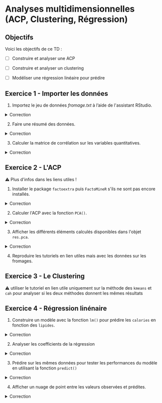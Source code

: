 # Analyses multidimensionnelles (ACP, Clustering, Régression)

## Objectifs
Voici les objectifs de ce TD :
- [ ] Construire et analyser une ACP
- [ ] Construire et analyser un clustering
- [ ] Modéliser une régression linéaire pour prédire


## Exercice 1 - Importer les données

1. Importez le jeu de données *fromage.txt* à l’aide de l'assistant RStudio.
<details>
<summary>Correction</summary>

```r
fromage <- read.delim("fromage.txt")
View(fromage)
```
</details>


2. Faire une résumé des données.
<details>
<summary>Correction</summary>

```r
summary(fromage)
```
</details>

3. Calculer la matrice de corrélation sur les variables quantitatives.
<details>
<summary>Correction</summary>

```r
ls_quantiColonne <- colnames(fromage)[-1]
cor(fromage[    , ls_quantiColonne   ])
```
</details>

## Exercice 2 - L'ACP

:warning: Plus d'infos dans les liens utiles !

1. Installer le package `factoextra` puis `FactoMineR` s'ils ne sont pas encore installés.
<details>
<summary>Correction</summary>

```r
# Liste des packages à installer
packages <- c("factoextra", "FactoMineR")

# Vérifier et installer chaque package
for (pkg in packages) {
  if (!requireNamespace(pkg, quietly = TRUE)) {
    install.packages(pkg)
  }
}

library(factoextra)
library(FactoMineR)
```
</details>

2. Calculer l'ACP avec la fonction `PCA()`.
<details>
<summary>Correction</summary>

```r
res.pca <- PCA(fromage[  , ls_quantiColonne  ], scale.unit = TRUE, ncp = 9, graph = TRUE)
```
</details>

3. Afficher les différents éléments calculés disponibles dans l'objet `res.pca`.
<details>
<summary>Correction</summary>

```r
attributes(res.pca)
```
</details>

4. Reproduire les tutoriels en lien utiles mais avec les données sur les fromages.

## Exercice 3 - Le Clustering

:warning: utiliser le tutoriel en lien utile uniquement sur la méthode des `kmeans` et `cah` pour analyser si les deux méthodes donnent les mêmes résultats

## Exercice 4 - Régression linénaire

1. Construire un modèle avec la fonction `lm()` pour prédire les `calories` en fonction des `lipides`.
<details>
<summary>Correction</summary>

```r
model_simple <- lm(calories ~ lipides, data = fromage)
```
</details>

2. Analyser les coefficients de la régression
<details>
<summary>Correction</summary>

```r
attributes(model_simple)
model_simple$coefficients
```
</details>

3. Prédire sur les mêmes données pour tester les performances du modèle en utilisant la fonction `predict()`
<details>
<summary>Correction</summary>

```r
pred <- predict(object = model_simple, newdata = fromage)
```
</details>

4. Afficher un nuage de point entre les valeurs observées et prédites.
<details>
<summary>Correction</summary>

```r
plot(x = fromage$calories, y = pred)
```

5. Calculer deux métriques de performance, le `RMSE` et la coefficient de corrélation entre les valeurs observées et prédites.
<details>
<summary>Correction</summary>

```r
SE <- (fromage$calories - pred)^2
MSE <- mean(SE)
RMSE <- sqrt(MSE)
RMSE
cor(x = fromage$calories, y = pred)
```
</details>

6. Même questions que les précédentes mais avec une régression linéaire multiple pour prédire les calories en fonction de toutes les autres variables quantitatives.
<details>
<summary>Correction</summary>

```r
model_simple <- lm(calories ~ ., data = fromage)
attributes(model_simple)
model_simple$coefficients
pred <- predict(object = model_simple, newdata = fromage)

plot(x = fromage$calories, y = pred)
SE <- (fromage$calories - pred)^2
MSE <- mean(SE)
RMSE <- sqrt(MSE)
cor(x = fromage$calories, y = pred)
```
</details>


## Liens utiles

Voici quelques liens utiles :

- [Cours sur la programmation R](https://asardell.github.io/programmation-r/)
- [ACP rapide ](http://www.sthda.com/french/articles/38-methodes-des-composantes-principales-dans-r-guide-pratique/82-acp-dans-r-avec-factominer-scripts-faciles-et-cours/)
- [ACP en détail](http://www.sthda.com/french/articles/38-methodes-des-composantes-principales-dans-r-guide-pratique/73-acp-analyse-en-composantes-principales-avec-r-l-essentiel/)
- [Les analyses factorielles](http://www.sthda.com/french/articles/38-methodes-des-composantes-principales-dans-r-guide-pratique/)
- [CAH express avec Ricco](https://eric.univ-lyon2.fr/ricco/cours/didacticiels/R/cah_kmeans_avec_r.pdf)




